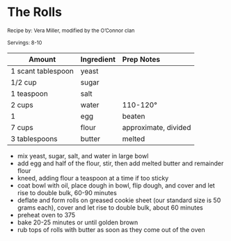 # The Rolls

<small>Recipe by: Vera Miller, modified by the O’Connor clan</small>

<small>Servings: 8-10</small>

| Amount             | Ingredient | Prep Notes           |
| ------------------ | :--------- | :------------------- |
| 1 scant tablespoon | yeast      |                      |
| 1/2 cup            | sugar      |                      |
| 1 teaspoon         | salt       |                      |
| 2 cups             | water      | 110-120°             |
| 1                  | egg        | beaten               |
| 7 cups             | flour      | approximate, divided |
| 3 tablespoons      | butter     | melted               |

- mix yeast, sugar, salt, and water in large bowl
- add egg and half of the flour, stir, then add melted butter and remainder flour
- kneed, adding flour a teaspoon at a time if too sticky
- coat bowl with oil, place dough in bowl, flip dough, and cover and let rise to double bulk, 60-90 minutes
- deflate and form rolls on greased cookie sheet (our standard size is 50 grams each), cover and let rise to double bulk, about 60 minutes
- preheat oven to 375
- bake 20-25 minutes or until golden brown
- rub tops of rolls with butter as soon as they come out of the oven

<!-- Tags:
- roll
- snack
- vegetarian
- side
- oven
-->